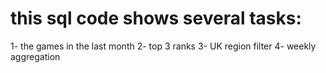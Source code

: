 # this sql code shows several tasks:
1- the games in the last month
2- top 3 ranks
3- UK region filter
4- weekly aggregation

